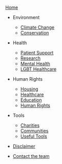 <!-- docs/_sidebar.md -->

[Home](/ "About")



- Environment

  - [Climate Change](climatech.md)
  - [Conservation](conservation.md)

- Health

  - [Patient Support](patients.md)
  - [Research](research.md)
  - [Mental Health](mentalh.md)
  - [LGBT Healthcare](LGBTh.md)

- Human Rights

  - [Housing](housing.md)
  - [Healthcare](healthcare.md)
  - [Education](education.md)
  - [Human Rights](humanr.md)

- Tools

  - [Charities](charityt.md)
  - [Communities](communityp.md)
  - [Useful Tools](toolbox.md)

- [Disclaimer](disclaimer.md)
- [Contact the team](contact.md)